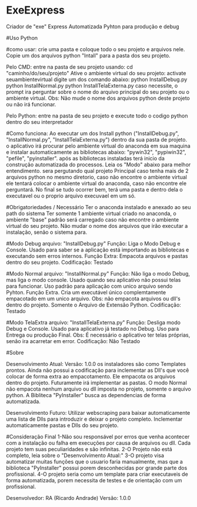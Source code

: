 # ExeExpress
 Criador de "exe" Express Automatizada Pyhton para produção e debug

#Uso
Python

#como usar:
crie uma pasta e coloque todo o seu projeto e arquivos nele.
Copie um dos arquivos python "Intall" para a pasta dos seu projeto.

Pelo CMD:
entre na pasta de seu projeto usando: cd "caminho/do/seu/projeto"
Ative o ambiente virtual do seu projeto: activate seuambientevirtual
digite um dos comando abaixo:
   python InstallDebug.py
   python InstallNormal.py
   python InstallTelaExterna.py
caso necessite, o prompt ira perguntar sobre o nome do arquivo principal do seu projeto ou o ambiente virtual.
Obs: Não mude o nome dos arquivos python deste projeto ou não irá funcionar.

Pelo Python:
entre na pasta de seu projeto e execute todo o codigo python dentro do seu interpretador


#Como funciona:
Ao executar um dos Install python ("InstallDebug.py", "InstallNormal.py", "InstallTelaExterna.py") dentro da sua pasta de projeto.
o aplicativo irá procurar pelo ambiente virtual do anaconda em sua maquina e instalar automaticamente as bibliotecas abaixo:
"pywin32", "pypiwin32", "pefile", "pyinstaller".
após as bibliotecas instaladas terá inicio da construção automatizada do processos. Leia os "Modo" abaixo para melhor entendimento.
sera pergutando qual projeto Principal caso tenha mais de 2 arquivos python no mesmo diretorio, caso não encontre o ambiente virtual ele tentará colocar o ambiente virtual do anaconda, caso não encontre ele perguntará.
No final se tudo ocorrer bem, terá uma pasta e dentro dela o executavel ou o proprio arquivo execuvael em um só.


#Obrigatoriedades / Necessário
Ter o anaconda instalado e anexado ao seu path do sistema
Ter somente 1 ambiente virtual criado no anaconda, o ambiente "base" padrão será carregado caso não encontre o ambiente virtual do seu projeto.
Não mudar o nome dos arquivos que irão executar a instalação, senão o sistema para.


#Modo Debug
arquivo: "InstallDebug.py"
Função: Liga o Modo Debug e Console. Usado para saber se a aplicação está importando as bibliotecas e executando sem erros internos.
Função Extra: Empacota arquivos e pastas dentro do seu projeto.
Codificação: Testado

#Modo Normal
arquivo: "InstallNormal.py"
Função: Não liga o modo Debug, mas liga o modo console. Usado quando seu aplicativo não possui telas para funcionar. Uso padrão para aplicação com unico arquivo sendo Pyhton.
Função Extra. Cria um executável único complemtamente empacotado em um unico arquivo.
Obs: não empacota arquivos ou dll's dentro do projeto. Somente o Arquivo de Extensão Python.
Codificação: Testado

#Modo TelaExtra
arquivo: "InstallTelaExterna.py"
Função: Desliga modo Debug e Console. Usado para aplicativo já testado no Debug. Uso para Entrega ou produção Final.
Obs: É necessário o aplicativo ter telas próprias, senão ira acarretar em error.
Codificação: Não Testado


#Sobre

Desenvolvimento Atual:
Versão: 1.0.0
os instaladores são como Templates prontos.
Ainda não possui a codificação para inclementar as Dll's que você colocar de forma extra ao empacotamento.
Ele empacota os arquivos dentro do projeto. Futuramente irá implementar as pastas.
O modo Normal não empacota nenhum arquivo ou dll imposta no projeto, somente o arquivo python.
A Bibliteca "PyInstaller" busca as dependencias de forma automatizada.

Desenvolvimento Futuro:
Utilizar webscraping para baixar automaticamente uma lista de Dlls para introduzir e deixar o projeto completo.
Inclementar automaticamente pastas e Dlls do seu projeto.


#Consideração Final
1-Não sou responsável por erros que venha acontecer com a instalação ou falha em execuções por causa de arquivos ou dll. Cada projeto tem suas peculiaridades e são infinitas.
2-O Projeto não está completo, leia sobre o "Desenvolvimento Atual:"
3-O projeto visa automatizar muitas funções que o usuario faria manualmente, mas que a biblioteca "PyInstaller" possui porem desconhecidas por grande parte dos profissional.
4-O projeto seria como um template para criar executaveis de forma automatizada, porem necessita de testes e de orientação com um profissional.


Desenvolvedor: RA (Ricardo Andrade)
Versão: 1.0.0